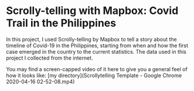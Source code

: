 # Scrolly-telling with Mapbox: Covid Trail in the Philippines

In this project, I used Scrolly-telling by Mapbox to tell a story about the timeline of Covid-19 in the Philippines, starting from when and how the first case emerged in the country to the current statistics. The data used in this project I collected from the internet. 

You may find a screen-capped video of it here to give you a general feel of how it looks like: [my directory](Scrollytelling Template - Google Chrome 2020-04-16 02-52-08.mp4)
